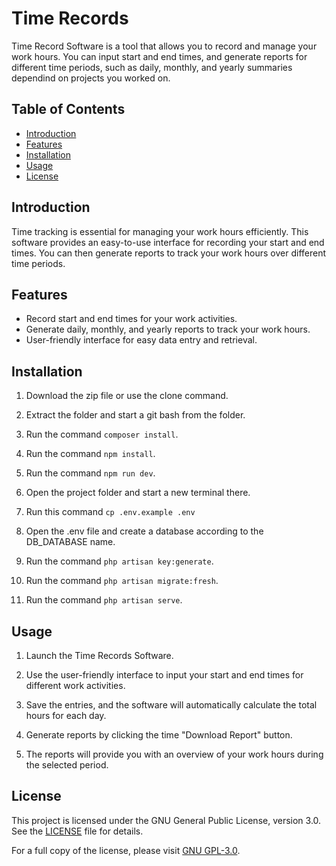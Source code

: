# Time Records

Time Record Software is a tool that allows you to record and manage your work hours. You can input start and end times, and generate reports for different time periods, such as daily, monthly, and yearly summaries dependind on projects you worked on.

## Table of Contents

- [Introduction](#introduction)
- [Features](#features)
- [Installation](#installation)
- [Usage](#usage)
- [License](#license)

## Introduction

Time tracking is essential for managing your work hours efficiently. This software provides an easy-to-use interface for recording your start and end times. You can then generate reports to track your work hours over different time periods.

## Features

- Record start and end times for your work activities.
- Generate daily, monthly, and yearly reports to track your work hours.
- User-friendly interface for easy data entry and retrieval.

## Installation
1. Download the zip file or use the clone command.

2. Extract the folder and start a git bash from the folder.

3. Run the command ``composer install``.

4. Run the command ``npm install``.

5. Run the command ``npm run dev``.

6. Open the project folder and start a new terminal there.

7. Run this command ``cp .env.example .env``

8. Open the .env file and create a database according to the DB_DATABASE name.

9. Run the command ``php artisan key:generate``.

10. Run the command ``php artisan migrate:fresh``.

11. Run the command ``php artisan serve``.


## Usage

1. Launch the Time Records Software.

2. Use the user-friendly interface to input your start and end times for different work activities.

3. Save the entries, and the software will automatically calculate the total hours for each day.

4. Generate reports by clicking the time "Download Report" button.

5. The reports will provide you with an overview of your work hours during the selected period.


## License

This project is licensed under the GNU General Public License, version 3.0. See the [LICENSE](LICENSE) file for details.

For a full copy of the license, please visit [GNU GPL-3.0](https://www.gnu.org/licenses/gpl-3.0.html).
